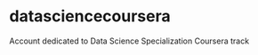 datasciencecoursera
===================

Account dedicated to Data Science Specialization Coursera track
